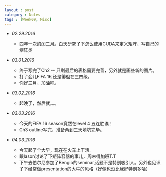 ```yaml
---
layout : post
category : Notes
tags : [Week09, Misc]
---
```


- *02.29.2016*
    + 四年一次的闰二月。白天研究了下怎么使用CUDA来定义矩阵，写自己的矩阵类
    
- *03.01.2016*
    + 终于写完了Ch2 -- 只剩最后的表格需要完善，另外就是画些新的图片。
    + 打了会儿FIFA 16,还是徘徊在三四级。
    + 你好三月，加油吧。

- *03.02.2016*
    + 起晚了，然后就。。。

- *03.03.2016*
    + 今天的FIFA 16 season竟然在level 4 五连胜诶！
    + Ch3 outline写完，准备两到三天填坑完毕。
    
- *04.03.2016*
    + 今天起了个大早，现在在火车上干活.
    + 跟Iason讨论了下矩阵容器的事儿，周末得加班T.T
    + 下午去伯尔尼参加了Bengio的seminar,话题不是特别吸引人。另外也见识了下经常做presentation的大牛的风格（好像也没比我好特别多哈）
